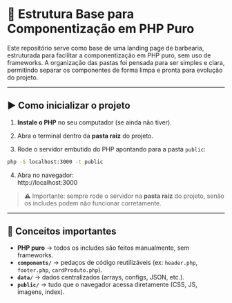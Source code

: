 # 📂 Estrutura Base para Componentização em PHP Puro

Este repositório serve como base de uma landing page de barbearia, estruturada para facilitar a componentização em PHP puro, sem uso de frameworks.
A organização das pastas foi pensada para ser simples e clara, permitindo separar os componentes de forma limpa e pronta para evolução do projeto.

---

## ▶️ Como inicializar o projeto

1. **Instale o PHP** no seu computador (se ainda não tiver).  

2. Abra o terminal dentro da **pasta raiz** do projeto.

3. Rode o servidor embutido do PHP apontando para a pasta `public`:

```bash
php -S localhost:3000 -t public
```

4. Abra no navegador:  
   http://localhost:3000

> ⚠️ Importante: sempre rode o servidor na **pasta raiz** do projeto, senão os includes podem não funcionar corretamente.

---

## 📌 Conceitos importantes

- **PHP puro** → todos os includes são feitos manualmente, sem frameworks.  
- **`components/`** → pedaços de código reutilizáveis (ex: `header.php`, `footer.php`, `cardProduto.php`).  
- **`data/`** → dados centralizados (arrays, configs, JSON, etc.).  
- **`public/`** → tudo que o navegador acessa diretamente (CSS, JS, imagens, index).


